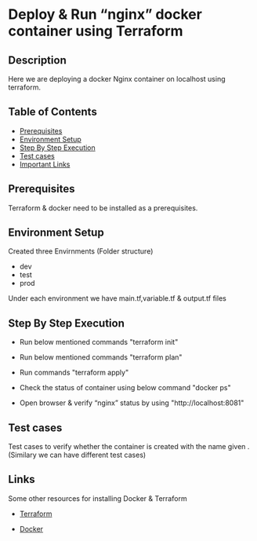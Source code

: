 # Deploy & Run “nginx” docker container using Terraform
## Description
Here we are deploying a docker Nginx container on localhost using terraform.

## Table of Contents
- [Prerequisites](# )
- [Environment Setup](# )
- [Step By Step Execution](# )
- [Test cases](# )
- [Important Links](# )


## Prerequisites
Terraform & docker need to be installed as a prerequisites.

## Environment Setup
Created three Envirnments (Folder structure)
- dev
- test
- prod

Under each environment we have main.tf,variable.tf & output.tf files

##  Step By Step Execution

- Run below mentioned commands "terraform init"

- Run below mentioned commands "terraform plan"

- Run commands "terraform apply"

- Check the status of container using below command "docker ps"

- Open browser & verify “nginx” status by using "http://localhost:8081"

## Test cases
Test cases to verify whether the container is created with the name given . (Similary we can have different test cases)

## Links
Some other resources for installing Docker & Terraform

- [Terraform](https://www.terraform.io/downloads.html)

- [Docker](https://docs.docker.com/engine/install/)

